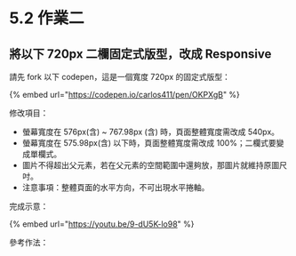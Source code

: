 # 5.2 作業二

## 將以下 720px 二欄固定式版型，改成 Responsive

請先 fork 以下 codepen，這是一個寬度 720px 的固定式版型：

{% embed url="https://codepen.io/carlos411/pen/OKPXgB" %}



修改項目：

* 螢幕寬度在 576px(含) \~ 767.98px (含) 時，頁面整體寬度需改成 540px。
* 螢幕寬度在 575.98px(含) 以下時，頁面整體寬度需改成 100%；二欄式要變成單欄式。
* 圖片不得超出父元素，若在父元素的空間範圍中還夠放，那圖片就維持原圖尺吋。
* 注意事項：整體頁面的水平方向，不可出現水平捲軸。



完成示意：

{% embed url="https://youtu.be/9-dU5K-lo98" %}





參考作法：
